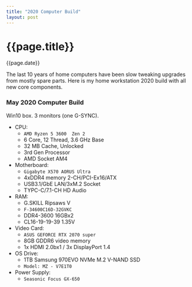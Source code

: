 ```yaml
---
title: "2020 Computer Build"
layout: post
---
```

# {{page.title}}

<p class='#meta'>{{page.date}}</p>

The last 10 years of home computers have been slow tweaking upgrades from mostly
spare parts.  Here is my home workstation 2020 build with all new core components.

### May 2020 Computer Build

Win10 box. 3 monitors (one G-SYNC).

* CPU:
  * `AMD Ryzen 5 3600  Zen 2`
  * 6 Core, 12 Thread, 3.6 GHz Base
  * 32 MB Cache, Unlocked
  * 3rd Gen Processor
  * AMD Socket AM4
* Motherboard:
  * `Gigabyte X570 AORUS Ultra` 
  * 4xDDR4 memory 2-CH/PCI-Ex16/ATX
  * USB3.1/GbE LAN/3xM.2 Socket
  * TYPC-C/7.1-CH HD Audio
* RAM:
  * G.SKILL Ripsaws V
  * `F-34600C16D-32GVKC`
  * DDR4-3600 16GBx2
  * CL16-19-19-39 1.35V
* Video Card:
  * `ASUS GEFORCE RTX 2070 super`
  * 8GB GDDR6 video memory
  * 1x HDMI 2.0bx1 / 3x DisplayPort 1.4
* OS Drive: 
  * 1TB Samsung 970EVO NVMe M.2 V-NAND SSD
  * `Model: MZ - V7E1T0`
* Power Supply:
  * `Seasonic Focus GX-650`
